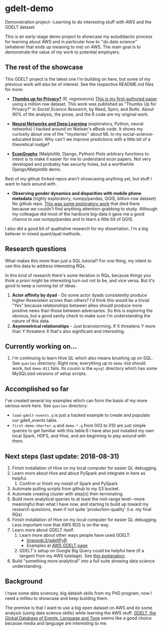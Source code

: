 # gdelt-demo
Demonstration project--Learning to do interesting stuff with AWS and the GDELT dataset

This is an early-stage demo project to showcase my autodidactic process for learning about AWS and in particular how to ''do data science'' (whatever that ends up meaning to me) on AWS. The main goal is to demonstrate the value of my work to potential employers.

## The rest of the showcase
This GDELT project is the latest one I'm building on here, but some of my previous work will also be of interest. See the respective README.md files for more:


* **[Thumbs up for Privacy?](https://github.com/reed9999/thumbs-up-for-privacy)** (R, regressions) [This is my first-authored paper](https://www.sciencedirect.com/science/article/pii/S0049089X16302368) using a million row dataset. This work was published as "Thumbs Up for Privacy?" in _Social Science Research_, by Reed, Spiro, and Butts. About 90% of the analysis, the prose, and the R code are my original work.

* **[Neural Networks and Deep Learning](https://github.com/reed9999/neural-networks-and-deep-learning)** (exploratory, Python, neural networks) I hacked around on Nielsen's eBook code. It shows my curiosity about one of the ''mysteries'' about ML to my social-science-educated brain: Why can't we improve predictions with a little bit of a theoretical nudge?

* **[EconGraphs](https://github.com/reed9999/econgraphs)** (Matplotlib, Django, Python) Plots arbitrary functions to. Intent is to make it easier for me to understand econ papers. Not very developed and probably has security holes, but a worthwhile Django/Matplotlib demo.

Rest of my github forked repos aren't showcasing anything yet, but stuff I want to hack around with.

* **Observing gender dynamics and disparities with mobile phone metadata** (highly exploratory, numpy/pandas, QGIS, billion-row dataset) No github repo.  [This was some exploratory work](https://dl.acm.org/citation.cfm?id=2909632) that died there because we couldn't find anything attention-grabbing to study. Although my colleague did most of the hardcore big-data it gave me a good chance to use numpy/pandas and to learn a little bit of QGIS.

I also did a good bit of qualitative research for my dissertation. I'm a big believer in mixed quant/qual methods.

## Research questions
What makes this more than just a SQL tutorial? For one thing, my intent to use this data to address interesting RQs.

In this kind of research there's some iteration in RQs, because things you think *a priori* might be interesting turn out not to be, and vice versa. But it's good to keep a running list of ideas.

1. **Actor affinity by dyad** - Do some actor dyads consistently produce higher Rosenstein scores than others? I'd think this would be a trivial "Yes" because relationships between allies should produce more positive news than those between adversaries. So this is exploring the obvious, but a good sanity check to make sure I'm understanding the nature of this data.
  1. **Asymmetrical relationships** - Just brainstorming. If X threatens Y more than Y threatens X that's also significant and interesting.


## Currently working on...

1. I'm continuing to learn Hive QL which also means brushing up on SQL. See `queries` directory: Right now, everything up to `demo-010` should work, but `demo-011` fails. Its cousin is the `mysql` directory which has some MySQLized versions of setup scripts.

## Accomplished so far
I've created several toy examples which can form the basis of my more serious work here. See `queries` directory:

* `load-gdelt-events.q` is just a hacked example to create and populate our gdelt_events table.
* `first-demo-shorter.q` and `demo-*.q` from 003 to 010 are just simple queries to get familiar with this table.6
I have also just installed my own local Spark, HDFS, and Hive, and am beginning to play around with them.

## Next steps (last update: 2018-08-31)
1. Finish installation of Hive on my local computer for easier QL debugging.
1. Learn more about Hive and about PySpark and integrate in here as helpful.
    1. Confirm or finish my install of Spark and PySpark
1. Automate pulling scripts from github to my S3 bucket.
1. Automate creating cluster with step[s] then terminating.
1. Build more analytical queries to at least the mid-range level--more meaningful than what I have now, and starting to build up toward my research questions, even if not quite 'production-quality' (i.e. my final RQs)
1. Finish installation of Hive on my local computer for easier QL debugging. Less important now that AWS RDS is on the way.  
1. Learn more about GDELT itself.
    1. Learn more about other ways people have used GDELT:
        * [linwoodc3/gdeltPyR](https://github.com/linwoodc3/gdeltPyR)
        * Examples at [AWS GDELT page](https://registry.opendata.aws/gdelt/)
    1. GDELT's setup on Google Big Query could be helpful here (if a tangent from my AWS tutelage). See [this explanation](https://www.gdeltproject.org/data.html).
1. Build "something more analytical" into a full suite showing data science understanding.

## Background
I have some data sciencey, big dataish skills from my PhD program; now I need a millieu to showcase and keep building them.

The premise is that I want to use a big open dataset on AWS and do some analysis (using data science skills) while learning the AWS stuff. [GDELT, the Global Database of Events, Language and Tone](https://registry.opendata.aws/gdelt/) seems like a good choice because media and language are interesting to me.
